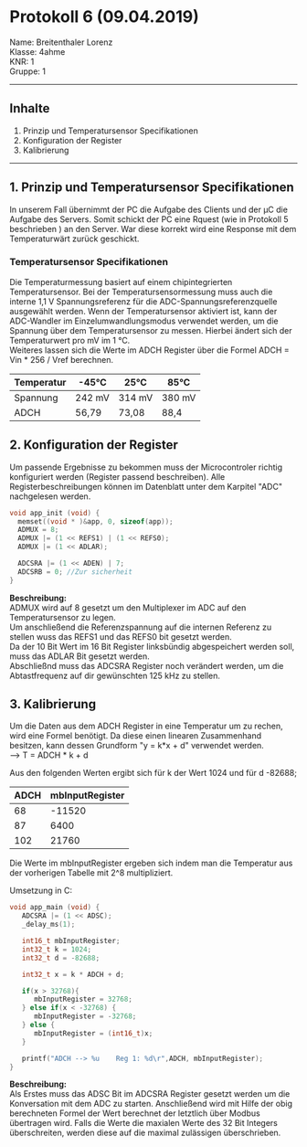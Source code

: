 # Protokoll 6 (09.04.2019)

Name: Breitenthaler Lorenz  
Klasse: 4ahme  
KNR: 1  
Gruppe: 1

---
## Inhalte
1. Prinzip und Temperatursensor Specifikationen
2. Konfiguration der Register
3. Kalibrierung
---


## 1. Prinzip und Temperatursensor Specifikationen   

In unserem Fall übernimmt der PC die Aufgabe des Clients und der µC die Aufgabe des Servers.
Somit schickt der PC eine Rquest (wie in Protokoll 5 beschrieben ) an den Server. War diese korrekt wird eine Response mit dem Temperaturwärt zurück geschickt.  


### Temperatursensor Specifikationen   
Die Temperaturmessung basiert auf einem chipintegrierten Temperatursensor. Bei der Temperatursensormessung muss auch die interne 1,1 V Spannungsreferenz für die ADC-Spannungsreferenzquelle ausgewählt werden. Wenn der Temperatursensor aktiviert ist, kann der ADC-Wandler im Einzelumwandlungsmodus verwendet werden, um die Spannung über dem Temperatursensor zu messen. Hierbei ändert sich der Temperaturwert pro mV im 1 °C.  
Weiteres lassen sich die Werte im ADCH Register über die Formel ADCH = Vin * 256 / Vref berechnen.  

|Temperatur|-45°C  |25°C   | 85°C |
|----------|-------|-------|------|
| Spannung |242 mV | 314 mV|380 mV|
|  ADCH    | 56,79 | 73,08 |88,4  |


## 2. Konfiguration der Register  

Um passende Ergebnisse zu bekommen muss der Microcontroler richtig konfiguriert
werden (Register passend beschreiben). Alle Registerbeschreibungen können im Datenblatt
unter dem Karpitel "ADC" nachgelesen werden.  

```C
void app_init (void) {  
  memset((void * )&app, 0, sizeof(app));  
  ADMUX = 8;     
  ADMUX |= (1 << REFS1) | (1 << REFS0);
  ADMUX |= (1 << ADLAR);  

  ADCSRA |= (1 << ADEN) | 7;   
  ADCSRB = 0; //Zur sicherheit  
}  
```

**Beschreibung:**  
ADMUX wird auf 8 gesetzt um den Multiplexer im ADC auf den Temperatursensor zu legen.  
Um anschließend die Referenzspannung auf die internen Referenz zu stellen wuss das REFS1 und das REFS0 bit gesetzt werden.  
Da der 10 Bit Wert im 16 Bit Register linksbündig abgespeichert werden soll, muss das ADLAR Bit gesetzt werden.  
Abschließnd muss das ADCSRA Register noch verändert werden, um die Abtastfrequenz auf dir gewünschten 125 kHz zu stellen.  


## 3. Kalibrierung

Um die Daten aus dem ADCH Register in eine Temperatur um zu rechen, wird eine Formel benötigt.
Da diese einen linearen Zusammenhand besitzen, kann dessen Grundform "y = k*x + d" verwendet werden.  
--> T = ADCH * k + d

Aus den folgenden Werten ergibt sich für k der Wert 1024 und für d -82688;

|ADCH    | mbInputRegister|
|--------|----------------|
|68      |	-11520	      |
|87      |	6400	        |
|102     |	21760	        |

Die Werte im mbInputRegister ergeben sich indem man die Temperatur aus der vorherigen Tabelle mit 2^8 multipliziert.  

Umsetzung in C:
```C
void app_main (void) {
   ADCSRA |= (1 << ADSC);
   _delay_ms(1);

   int16_t mbInputRegister;
   int32_t k = 1024;
   int32_t d = -82688;

   int32_t x = k * ADCH + d;

   if(x > 32768){
      mbInputRegister = 32768;
   } else if(x < -32768) {
      mbInputRegister = -32768;
   } else {
      mbInputRegister = (int16_t)x;
   }

   printf("ADCH --> %u    Reg 1: %d\r",ADCH, mbInputRegister);
}
```

**Beschreibung:**  
Als Erstes muss das ADSC Bit im ADCSRA Register gesetzt werden um die Konversation mit dem ADC zu starten.
Anschließend wird mit Hilfe der obig berechneten Formel der Wert berechnet der letztlich über Modbus übertragen wird.
Falls die Werte die maxialen Werte des 32 Bit Integers überschreiten, werden diese auf die maximal zulässigen überschrieben.
